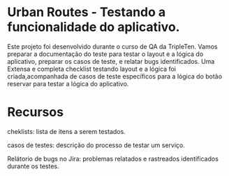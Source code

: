 # Urban Routes - Testando a funcionalidade do aplicativo.
Este projeto foi desenvolvido durante o curso de QA da TripleTen. Vamos preparar a documentação do teste para testar o layout e a lógica do aplicativo, preparar os casos de teste, e relatar bugs identificados.
Uma Extensa e completa checklist testando layout e a lógica foi criada,acompanhada de casos de teste específicos para a lógica do botão reservar para testar a lógica do aplicativo.

# Recursos
cheklists: lista de itens a serem testados.

casos de testes: descrição do processo de testar um serviço.

Relátorio de bugs no Jira: problemas relatados e rastreados identificados durante os testes.

